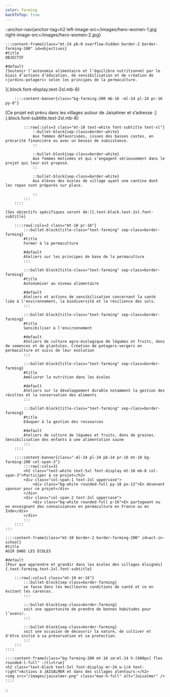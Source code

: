 ```yaml
---
color: farming
backToTop: true
---
```


::anchor-nav{anchor-tag=h2 left-image-src=/images/hero-women-1.jpg right-image-src=/images/hero-women-2.jpg}

    :::content-frame{class="mt-24 pb-0 overflow-hidden border-2 border-farming-200" id=objectives}
    #title
    OBJECTIF

    #default
    [Soutenir l’autonomie alimentaire et l’équilibre nutritionnel par le biais d’actions d’éducation, de sensibilisation et de création de «jardins-potagers» selon les principes de la permaculture.
]{.block.font-display.text-2xl.mb-8}

        ::::content-banner{class="bg-farming-200 mb-16 -ml-24 pl-24 pr-16 py-8"}
[Ce projet est prévu dans les villages autour de Jaisalmer et s’adresse :]{.block.font-subtitle.text-2xl.mb-8}

            :::row{:cols=3 class="mt-10 text-white font-subtitle text-xl"}
                ::bullet-block{sep-class=border-white}
                Aux femmes défavorisées, issues des basses castes, en précarité financière ou avec un besoin de subsistance.
                ::

                ::bullet-block{sep-class=border-white}
                Aux femmes motivées et qui s’engagent sérieusement dans le projet qui leur est proposé.
                ::

                ::bullet-block{sep-class=border-white}
                Aux élèves des écoles de village ayant une cantine dont les repas sont préparés sur place.

                ::
            :::
        ::::

    [Ses objectifs spécifiques seront de:]{.text-black.text-2xl.font-subtitle}

        ::::row{:cols=3 class="mt-10 pr-16"}
            :::bullet-block{title-class="text-farming" sep-class=border-farming}
            #title
            Former à la permaculture

            #default
            Ateliers sur les principes de base de la permaculture
            :::
    
            :::bullet-block{title-class="text-farming" sep-class=border-farming}
            #title
            Autonomiser au niveau alimentaire
            
            #default
            Ateliers et actions de sensibilisation concernant la santé liée à l'environnement, la biodiversité et la résilience des sols.
            :::
            
            :::bullet-block{title-class="text-farming" sep-class=border-farming}
            #title
            Sensibiliser à l'environnement

            #default
            Ateliers de culture agro-écologique de légumes et fruits, dons de semences et de plantules. Création de potagers-vergers en permaculture et suivi de leur évolution
            :::
    
            :::bullet-block{title-class="text-farming" sep-class=border-farming}
            #title
            Améliorer la nutrition dans les écoles

            #default
            Ateliers sur le développement durable notamment la gestion des récoltes et la conservation des aliments
            :::
    
            :::bullet-block{title-class="text-farming" sep-class=border-farming}
            #title
            Eduquer à la gestion des ressources

            #default
            Ateliers de culture de légumes et fruits, dons de graines. Sensibilisation des enfants à une alimentation saine
            :::
        ::::

        ::::content-banner{class="-ml-24 pl-24 pb-24 pr-16 mt-10 bg-farming-200 col-span-3"}
            :::row{:cols=3}
            <h2 class="text-white text-5xl font-display mt-16 mb-8 col-span-3">Participer à ce projet</h2>
            <div class="col-span-1 text-2xl uppercase">
                <div class="bg-white rounded-full py-16 px-12">En devenant sponsor pour ce projet</div>
            </div>
            <div class="col-span-2 text-2xl uppercase">
                <div class="bg-white rounded-full p-16">En partageant ou en enseignant des connaissances en permaculture en France ou en Inde</div>
            </div>
            :::
        ::::
    :::

    ::::content-frame{class="mt-10 border-2 border-farming-200" id=act-in-school}
    #title
    AGIR DANS LES ÉCOLES
    
    #default
    [Pour que apprendre et grandir dans les écoles des villages éloignés]{.text-farming.text-2xl.font-subtitle}
    
        :::row{:cols=3 class="mt-10 mr-16"}
            :::bullet-block{sep-class=border-farming}
            se fasse dans les meilleures conditions de santé et ce en évitant les carences.
            :::
    
            :::bullet-block{sep-class=border-farming}
            soit une opportunité de prendre de bonnes habitudes pour l’avenir.
            :::
            
            :::bullet-block{sep-class=border-farming}
            soit une occasion de découvrir la nature, de cultiver et d'être initié à sa préservation et sa protection.
            :::
        :::
    ::::

    ::::content-frame{class="bg-farming-200 mt-16 sm:ml-24 h-[600px] flex rounded-l-full" :rtl=true}
    <h2 class="text-black text-5xl font-display mr-24 w-1/4 text-right">Actions à JAISALMER et dans des villages alentours:</h2>
    <img src="/images/jaisalmer.png" class="max-h-full" alt="Jaisalmer" />
    ::::
::
